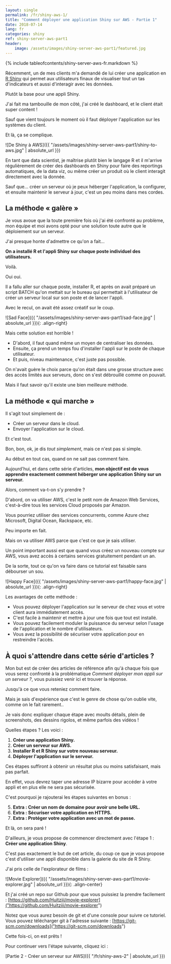 ```yaml
---
layout: single
permalink: /fr/shiny-aws-1/
title: "Comment déployer une application Shiny sur AWS - Partie 1"
date: 2018-07-14
lang: fr
categories: shiny
ref: shiny-server-aws-part1
header: 
    image: /assets/images/shiny-server-aws-part1/featured.jpg
---
```


{% include tableofcontents/shiny-server-aws-fr.markdown %}

Récemment, un de mes clients m'a demandé de lui créer une application en [R Shiny](https://shiny.rstudio.com/) qui permet aux utilisateurs finaux de visualiser tout un tas d'indicateurs et aussi d'interagir avec les données.

Plutôt la base pour une appli Shiny.

J'ai fait ma tambouille de mon côté, j'ai créé le dashboard, et le client était super content !

Sauf que vient toujours le moment où il faut déployer l'application sur les systèmes du client.

Et là, ça se complique.

![De Shiny à AWS]({{ "/assets/images/shiny-server-aws-part1/shiny-to-aws.jpg" | absolute_url }})

En tant que data scientist, je maîtrise plutôt bien le langage R et il m'arrive régulièrement de créer des dashboards en Shiny pour faire des reportings automatiques, de la data viz, ou même créer un produit où le client interagit directement avec la donnée.

Sauf que… créer un serveur où je peux héberger l'application, la configurer, et ensuite maintenir le serveur à jour, c'est un peu moins dans mes cordes.

## La méthode « galère »

Je vous avoue que la toute première fois où j'ai été confronté au problème, mon équipe et moi avons opté pour une solution toute autre que le déploiement sur un serveur.

J'ai presque honte d'admettre ce qu'on a fait…

**On a installé R et l'appli Shiny sur chaque poste individuel des utilisateurs.**

Voilà.

Oui oui.

Il a fallu aller sur chaque poste, installer R, et après on avait préparé un script BATCH qu'on mettait sur le bureau qui permettait à l'utilisateur de créer un serveur local sur son poste et de lancer l'appli.

Avec le recul, on avait été assez créatif sur le coup.

![Sad Face]({{ "/assets/images/shiny-server-aws-part1/sad-face.jpg" | absolute_url }}){: .align-right}

Mais cette solution est horrible !

* D'abord, il faut quand même un moyen de centraliser les données.
* Ensuite, ça prend un temps fou d'installer l'appli sur le poste de chaque utilisateur. 
* Et puis, niveau maintenance, c'est juste pas possible.

On n'avait guère le choix parce qu'on était dans une grosse structure avec des accès limités aux serveurs, donc on s'est débrouillé comme on pouvait.

Mais il faut savoir qu'il existe une bien meilleure méthode.

## La méthode « qui marche »

Il s'agit tout simplement de :

* Créer un serveur dans le cloud.
* Envoyer l'application sur le cloud.

Et c'est tout.

Bon, bon, ok, je dis *tout simplement*, mais ce n'est pas si simple.

Au début en tout cas, quand on ne sait pas comment faire.

Aujourd'hui, et dans cette série d'articles, **mon objectif est de vous apprendre exactement comment héberger une application Shiny sur un serveur.**

Alors, comment va-t-on s'y prendre ?

D'abord, on va utiliser AWS, c'est le petit nom de Amazon Web Services, c'est-à-dire tous les services Cloud proposés par Amazon.

Vous pourriez utiliser des services concurrents, comme Azure chez Microsoft, Digital Ocean, Rackspace, etc. 

Peu importe en fait.

Mais on va utiliser AWS parce que c'est ce que je sais utiliser.

Un point important aussi est que quand vous créez un nouveau compte sur AWS, vous avez accès à certains services gratuitement pendant un an.

De la sorte, tout ce qu'on va faire dans ce tutorial est faisable sans débourser un sou.

![Happy Face]({{ "/assets/images/shiny-server-aws-part1/happy-face.jpg" | absolute_url }}){: .align-right}

Les avantages de cette méthode :

* Vous pouvez déployer l'application sur le serveur de chez vous et votre client aura immédiatement accès.
* C'est facile à maintenir et mettre à jour une fois que tout est installé.
* Vous pouvez facilement moduler la puissance du serveur selon l'usage de l'application et le nombre d'utilisateurs.
* Vous avez la possibilité de sécuriser votre application pour en restreindre l'accès.

## À quoi s'attendre dans cette série d'articles ?

Mon but est de créer des articles de référence afin qu'à chaque fois que vous serez confronté à la problématique *Comment déployer mon appli sur un serveur ?*, vous puissiez venir ici et trouver la réponse.

Jusqu'à ce que vous reteniez comment faire.

Mais je sais d'expérience que c'est le genre de chose qu'on oublie vite, comme on le fait rarement..

Je vais donc expliquer chaque étape avec moults détails, plein de screenshots, des dessins rigolos, et même parfois des vidéos !

Quelles étapes ? Les voici :

1. **Créer une application Shiny.**
2. **Créer un serveur sur AWS.**
3. **Installer R et R Shiny sur votre nouveau serveur.**
4. **Déployer l'application sur le serveur.**

Ces étapes suffiront à obtenir un résultat plus ou moins satisfaisant, mais pas parfait.

En effet, vous devrez taper une adresse IP bizarre pour accéder à votre appli et en plus elle ne sera pas sécurisée.

C'est pourquoi je rajouterai les étapes suivantes en bonus :

5. **Extra : Créer un nom de domaine pour avoir une belle URL.**
6. **Extra : Sécuriser votre application en HTTPS.**
7. **Extra : Protéger votre application avec un mot de passe.**

Et là, on sera paré ! 

D'ailleurs, je vous propose de commencer directement avec l'étape 1 : **Créer une application Shiny**.

C'est pas exactement le but de cet article, du coup ce que je vous propose c'est d'utiliser une appli disponible dans la galerie du site de R Shiny.

J'ai pris celle de l'explorateur de films :

![Movie Explorer]({{ "/assets/images/shiny-server-aws-part1/movie-explorer.jpg" | absolute_url }}){: .align-center}

Et j'ai créé un repo sur Github pour que vous puissiez la prendre facilement : [https://github.com/Huitziii/movie-explorer]("https://github.com/Huitziii/movie-explorer")

Notez que vous aurez besoin de git et d'une console pour suivre ce tutoriel. Vous pouvez télécharger git à l'adresse suivante : [https://git-scm.com/downloads]("https://git-scm.com/downloads")

Cette fois-ci, on est prêts !

Pour continuer vers l'étape suivante, cliquez ici : 

[Partie 2 - Créer un serveur sur AWS]({{ "/fr/shiny-aws-2" | absolute_url }})
